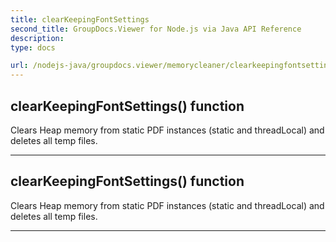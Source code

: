 ```yaml
---
title: clearKeepingFontSettings
second_title: GroupDocs.Viewer for Node.js via Java API Reference
description: 
type: docs

url: /nodejs-java/groupdocs.viewer/memorycleaner/clearkeepingfontsettings/
---
```


## clearKeepingFontSettings()  function
Clears Heap memory from static PDF instances (static and threadLocal) and deletes all temp files.


---


## clearKeepingFontSettings()  function
Clears Heap memory from static PDF instances (static and threadLocal) and deletes all temp files.


---


